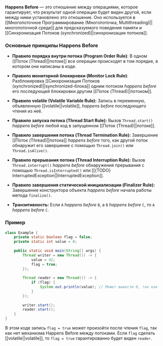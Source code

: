 **Happens Before** — это отношение между операциями, которое гарантирует, что результат одной операции будет виден другой, если между ними установлено это отношение. Оно используется в [[Многопоточное Программирование (Многопоточка, Multithreading)||многопоточной среде]] для предсказуемого поведения памяти и [[Синхронизация Потоков (synchronized)||синхронизации потоков]].

### Основные принципы Happens Before

- **Правило порядка внутри потока (Program Order Rule)**: В одном [[Поток (Thread)||потоке]] все операции происходят в том порядке, в котором они написаны в коде.
  
- **Правило мониторной блокировки (Monitor Lock Rule)**: Разблокировка [[Синхронизация Потоков (synchronized)||synchronized-блока]] одним потоком _happens before_ его последующей блокировки другим [[Поток (Thread)||потоком]].
  
- **Правило volatile (Volatile Variable Rule):** Запись в переменную, объявленную [[volatile||volatile]], _happens before_ последующего чтения из неё.
  
- **Правило запуска потока (Thread Start Rule):** Вызов `Thread.start()` _happens before_ любой код в запущенном [[Поток (Thread)||потоке]].
  
- **Правило завершения потока (Thread Termination Rule):** Завершение [[Поток (Thread)||потока]] _happens before_ того, как другой поток обнаружит его завершение с помощью `Thread.join()` или `Thread.isAlive()`.
  
- **Правило прерывания потока (Thread Interruption Rule):** Вызов `Thread.interrupt()` _happens before_ обнаружения прерывания с помощью `Thread.isInterrupted()` или [[{TODO} InterruptedException||InterruptedException]].
  
- **Правило завершения статической инициализации (Finalizer Rule):** Завершение конструктора объекта _happens before_ начала работы метода `finalize()`.
  
- **Транзитивность:** Если `A` _happens before_ `B`, а `B` _happens before_ `C`, то `A` _happens before_ `C`.


### Пример

```java
class Example {
    private static boolean flag = false;
    private static int value = 0;
	
    public static void main(String[] args) {
        Thread writer = new Thread(() -> {
            value = 42;
            flag = true;
        });
		
        Thread reader = new Thread(() -> {
            if (flag) {
                System.out.println(value); // Может вывести 0, так как нет Happens Before между потоками
            }
        });
		
        writer.start();
        reader.start();
    }
}
```

В этом коде запись `flag = true` может произойти после чтения `flag`, так как нет механизма Happens Before между потоками. Если `flag` сделать [[volatile||volatile]], то `flag = true` гарантированно будет виден `reader`.